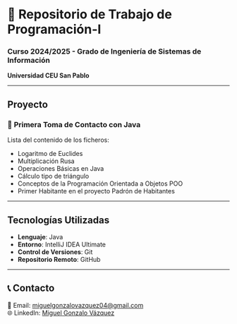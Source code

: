 # 🚀 Repositorio de Trabajo de Programación-I  
### Curso 2024/2025 - Grado de Ingeniería de Sistemas de Información  
**Universidad CEU San Pablo**

---

## Proyecto 
### 📌 **Primera Toma de Contacto con Java**  
Lista del contenido de los ficheros:
 
- Logaritmo de Euclides  
- Multiplicación Rusa
- Operaciones Básicas en Java
- Cálculo tipo de triángulo
- Conceptos de la Programación Orientada a Objetos POO
- Primer Habitante en el proyecto Padrón de Habitantes

---

## Tecnologías Utilizadas  
- **Lenguaje**: Java  
- **Entorno**: IntelliJ IDEA Ultimate  
- **Control de Versiones**: Git  
- **Repositorio Remoto**: GitHub  

---

## 📞 Contacto  
📧 Email: [miguelgonzalovazquez04@gmail.com](mailto:miguelgonzalovazquez04@gmail.com)  
🌐 LinkedIn: [Miguel Gonzalo Vázquez]([https://www.linkedin.com/](https://www.linkedin.com/in/miguel-gonzalo-vazquez/))
